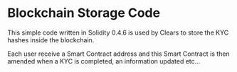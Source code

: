 # Blockchain Storage Code

This simple code written in Solidity 0.4.6 is used by Clears to store the KYC hashes inside the blockchain.

Each user receive a Smart Contract address and this Smart Contract is then amended when a KYC is completed, an information updated etc...
